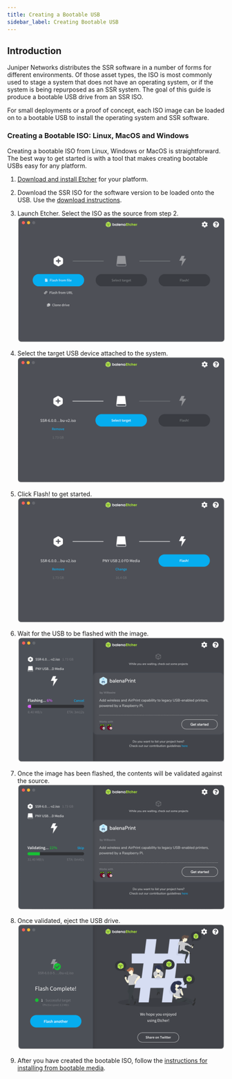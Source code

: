```yaml
---
title: Creating a Bootable USB
sidebar_label: Creating Bootable USB
---
```


## Introduction

Juniper Networks distributes the SSR software in a number of forms for different environments. Of those asset types, the ISO is most commonly used to stage a system that does not have an operating system, or if the system is being repurposed as an SSR system. The goal of this guide is produce a bootable USB drive from an SSR ISO.

For small deployments or a proof of concept, each ISO image can be loaded on to a bootable USB to install the operating system and SSR software.

### Creating a Bootable ISO: Linux, MacOS and Windows

Creating a bootable ISO from Linux, Windows or MacOS is straightforward. The best way to get started is with a tool that makes creating bootable USBs easy for any platform. 

1. [Download and install Etcher](https://www.balena.io/etcher/) for your platform.

2. Download the SSR ISO for the software version to be loaded onto the USB. Use the [download instructions](intro_downloading_iso.md). 

3. Launch Etcher. Select the ISO as the source from step 2.
![Select ISO](/img/usb_select_iso.png)

4. Select the target USB device attached to the system.
![Select Target](/img/usb_select_target.png)

5. Click Flash! to get started.
![Click Flash!](/img/usb_select_flash.png)

6. Wait for the USB to be flashed with the image.
![Waiting](/img/usb_flashing.png)

7. Once the image has been flashed, the contents will be validated against the source.
![Validating](/img/usb_validating.png)

8. Once validated, eject the USB drive.
![Complete](/img/usb_complete.png)

9. After you have created the bootable ISO, follow the [instructions for installing from bootable media](intro_installation_bootable_media.md). 